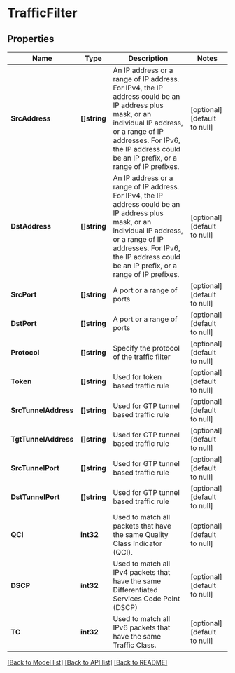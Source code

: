 # TrafficFilter

## Properties
Name | Type | Description | Notes
------------ | ------------- | ------------- | -------------
**SrcAddress** | **[]string** | An IP address or a range of IP address. For IPv4, the IP address could be an IP address plus mask, or an individual IP address, or a range of IP addresses. For IPv6, the IP address could be an IP prefix, or a range of IP prefixes. | [optional] [default to null]
**DstAddress** | **[]string** | An IP address or a range of IP address. For IPv4, the IP address could be an IP address plus mask, or an individual IP address, or a range of IP addresses. For IPv6, the IP address could be an IP prefix, or a range of IP prefixes. | [optional] [default to null]
**SrcPort** | **[]string** | A port or a range of ports | [optional] [default to null]
**DstPort** | **[]string** | A port or a range of ports | [optional] [default to null]
**Protocol** | **[]string** | Specify the protocol of the traffic filter | [optional] [default to null]
**Token** | **[]string** | Used for token based traffic rule | [optional] [default to null]
**SrcTunnelAddress** | **[]string** | Used for GTP tunnel based traffic rule | [optional] [default to null]
**TgtTunnelAddress** | **[]string** | Used for GTP tunnel based traffic rule | [optional] [default to null]
**SrcTunnelPort** | **[]string** | Used for GTP tunnel based traffic rule | [optional] [default to null]
**DstTunnelPort** | **[]string** | Used for GTP tunnel based traffic rule | [optional] [default to null]
**QCI** | **int32** | Used to match all packets that have the same Quality Class Indicator (QCI). | [optional] [default to null]
**DSCP** | **int32** | Used to match all IPv4 packets that have the same Differentiated Services Code Point (DSCP) | [optional] [default to null]
**TC** | **int32** | Used to match all IPv6 packets that have the same Traffic Class. | [optional] [default to null]

[[Back to Model list]](../README.md#documentation-for-models) [[Back to API list]](../README.md#documentation-for-api-endpoints) [[Back to README]](../README.md)


